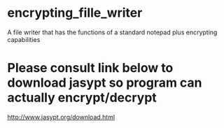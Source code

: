 # encrypting_fille_writer
A file writer that has the functions of a standard notepad plus encrypting capabilities

# Please consult link below to download jasypt so program can actually encrypt/decrypt

http://www.jasypt.org/download.html
